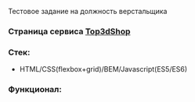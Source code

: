 Тестовое задание на должность верстальщика
### Страница сервиса [Top3dShop](https://psihosomatika.github.io/top3Dshop/)


### Стек:
- HTML/CSS(flexbox+grid)/BEM/Javascript(ES5/ES6)

### Функционал:

